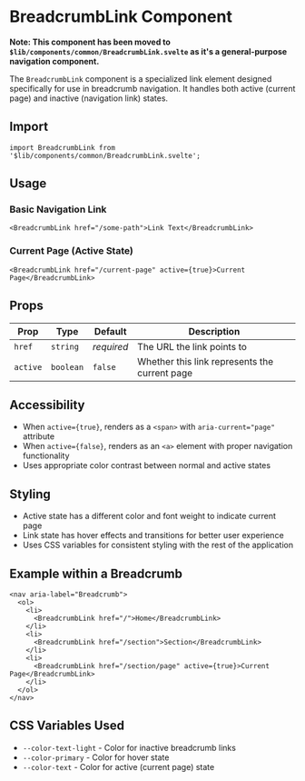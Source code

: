 # BreadcrumbLink Component

**Note: This component has been moved to `$lib/components/common/BreadcrumbLink.svelte` as it's a general-purpose navigation component.**

The `BreadcrumbLink` component is a specialized link element designed specifically for use in breadcrumb navigation. It handles both active (current page) and inactive (navigation link) states.

## Import

```svelte
import BreadcrumbLink from '$lib/components/common/BreadcrumbLink.svelte';
```

## Usage

### Basic Navigation Link

```svelte
<BreadcrumbLink href="/some-path">Link Text</BreadcrumbLink>
```

### Current Page (Active State)

```svelte
<BreadcrumbLink href="/current-page" active={true}>Current Page</BreadcrumbLink>
```

## Props

| Prop | Type | Default | Description |
|------|------|---------|-------------|
| `href` | `string` | *required* | The URL the link points to |
| `active` | `boolean` | `false` | Whether this link represents the current page |

## Accessibility

- When `active={true}`, renders as a `<span>` with `aria-current="page"` attribute
- When `active={false}`, renders as an `<a>` element with proper navigation functionality
- Uses appropriate color contrast between normal and active states

## Styling

- Active state has a different color and font weight to indicate current page
- Link state has hover effects and transitions for better user experience
- Uses CSS variables for consistent styling with the rest of the application

## Example within a Breadcrumb

```svelte
<nav aria-label="Breadcrumb">
  <ol>
    <li>
      <BreadcrumbLink href="/">Home</BreadcrumbLink>
    </li>
    <li>
      <BreadcrumbLink href="/section">Section</BreadcrumbLink>
    </li>
    <li>
      <BreadcrumbLink href="/section/page" active={true}>Current Page</BreadcrumbLink>
    </li>
  </ol>
</nav>
```

## CSS Variables Used

- `--color-text-light` - Color for inactive breadcrumb links
- `--color-primary` - Color for hover state
- `--color-text` - Color for active (current page) state